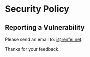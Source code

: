 # Security Policy

## Reporting a Vulnerability

Please send an email to: [i@renfei.net](mailto:i@renfei.net).

Thanks for your feedback.